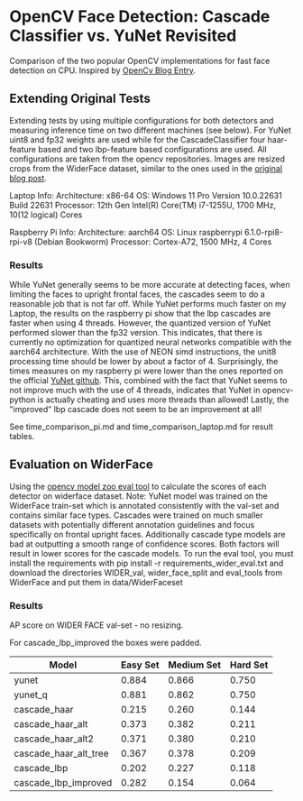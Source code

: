 # OpenCV Face Detection: Cascade Classifier vs. YuNet Revisited

Comparison of the two popular OpenCV implementations for fast face detection on CPU. Inspired by [OpenCv Blog Entry](https://opencv.org/blog/opencv-face-detection-cascade-classifier-vs-yunet/).

## Extending Original Tests

Extending tests by using multiple configurations for both detectors and measuring inference time on two different machines (see below). For YuNet uint8 and fp32 weights are used while for the CascadeClassifier four haar-feature based and two lbp-feature based configurations are used. All configurations are taken from the opencv repositories. Images are resized crops from the WiderFace dataset, similar to the ones used in the [original blog post](https://opencv.org/blog/opencv-face-detection-cascade-classifier-vs-yunet/).

Laptop Info:
Architecture: x86-64 
OS: Windows 11 Pro Version 10.0.22631 Build 22631
Processor: 12th Gen Intel(R) Core(TM) i7-1255U, 1700 MHz, 10(12 logical) Cores

Raspberry Pi Info:
Architecture: aarch64
OS: Linux raspberrypi 6.1.0-rpi8-rpi-v8 (Debian Bookworm)
Processor: Cortex-A72, 1500 MHz, 4 Cores

### Results

While YuNet generally seems to be more accurate at detecting faces, when limiting the faces to upright frontal faces, the cascades seem to do a reasonable job that is not far off. While YuNet performs much faster on my Laptop, the results on the raspberry pi show that the lbp cascades are faster when using 4 threads. However, the quantized version of YuNet performed slower than the fp32 version. This indicates, that there is currently no optimization for quantized neural networks compatible with the aarch64 architecture. With the use of NEON simd instructions, the unit8 processing time should be lower by about a factor of 4. Surprisingly, the times measures on my raspberry pi were lower than the ones reported on the official [YuNet github](https://github.com/ShiqiYu/libfacedetection). This, combined with the fact that YuNet seems to not improve much with the use of 4 threads, indicates that YuNet in opencv-python is actually cheating and uses more threads than allowed! Lastly, the "improved" lbp cascade does not seem to be an improvement at all!

See time_comparison_pi.md and time_comparison_laptop.md for result tables.

## Evaluation on WiderFace

Using the [opencv model zoo eval tool](https://github.com/opencv/opencv_zoo/blob/main/tools/eval) to calculate the scores of each detector on widerface dataset. Note: YuNet model was trained on the WiderFace train-set which is annotated consistently with the val-set and contains similar face types. Cascades were trained on much smaller datasets with potentially different annotation guidelines and focus specifically on frontal upright faces. Additionally cascade type models are bad at outputting a smooth range of confidence scores. Both factors will result in lower scores for the cascade models. To run the eval tool, you must install the requirements with pip install -r requirements_wider_eval.txt and download the directories WIDER_val, wider_face_split and eval_tools from WiderFace and put them in data/WiderFaceset

### Results

AP score on WIDER FACE val-set - no resizing.

For cascade_lbp_improved the boxes were padded.

|Model | Easy Set | Medium Set | Hard Set |
|-------------|--------|----------|--------|
|yunet  | 0.884 | 0.866 | 0.750 |
|yunet_q  | 0.881 | 0.862 | 0.750 |
|cascade_haar  | 0.215 | 0.260 | 0.144 |
|cascade_haar_alt  | 0.373 | 0.382 | 0.211 |
|cascade_haar_alt2  | 0.371 | 0.380 | 0.210 |
|cascade_haar_alt_tree  | 0.367 | 0.378 | 0.209 |
|cascade_lbp  | 0.202 | 0.227 | 0.118 |
|cascade_lbp_improved  | 0.282 | 0.154 | 0.064 |

